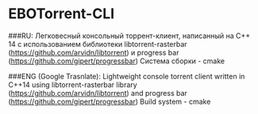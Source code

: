 # EBOTorrent-CLI
###RU:
Легковесный консольный торрент-клиент, написанный на C++ 14 с использованием библиотеки libtorrent-rasterbar (https://github.com/arvidn/libtorrent) и progress bar (https://github.com/gipert/progressbar)
Система сборки - cmake


###ENG (Google Trasnlate):
Lightweight console torrent client written in C++14 using libtorrent-rasterbar library (https://github.com/arvidn/libtorrent) and progress bar (https://github.com/gipert/progressbar)
Build system - cmake
